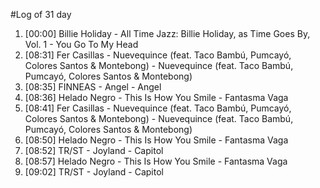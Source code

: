 #Log of 31 day

1. [00:00] Billie Holiday - All Time Jazz: Billie Holiday, as Time Goes By, Vol. 1 - You Go To My Head
1. [08:31] Fer Casillas - Nuevequince (feat. Taco Bambú, Pumcayó, Colores Santos & Montebong) - Nuevequince (feat. Taco Bambú, Pumcayó, Colores Santos & Montebong)
1. [08:35] FINNEAS - Angel - Angel
1. [08:36] Helado Negro - This Is How You Smile - Fantasma Vaga
1. [08:41] Fer Casillas - Nuevequince (feat. Taco Bambú, Pumcayó, Colores Santos & Montebong) - Nuevequince (feat. Taco Bambú, Pumcayó, Colores Santos & Montebong)
1. [08:50] Helado Negro - This Is How You Smile - Fantasma Vaga
1. [08:52] TR/ST - Joyland - Capitol
1. [08:57] Helado Negro - This Is How You Smile - Fantasma Vaga
1. [09:02] TR/ST - Joyland - Capitol
